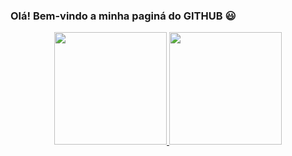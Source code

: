 ### Olá! Bem-vindo a minha paginá do GITHUB 😃

<!--
**Gilberto-Brambilla-Junior/Gilberto-Brambilla-Junior** is a ✨ _special_ ✨ repository because its `README.md` (this file) appears on your GitHub profile.

Here are some ideas to get you started:

- 🔭 I’m currently working on ...
- 🌱 I’m currently learning ...
- 👯 I’m looking to collaborate on ...
- 🤔 I’m looking for help with ...
- 💬 Ask me about ...
- 📫 How to reach me: ...
- 😄 Pronouns: ...
- ⚡ Fun fact: ...
-->

<div align="center">
  <a href="https://github.com/Gilberto-Brambilla-Junior">
  <img height="180em" src="https://github-readme-stats.vercel.app/api?username=Gilberto-Brambilla-Junior&show_icons=true&theme=light&include_all_commits=true&count_private=true"/>
  <img height="180em" src="https://github-readme-stats.vercel.app/api/top-langs/?username=Gilberto-Brambilla-Junior&layout=compact&langs_count=7&theme=light"/>
</div>
